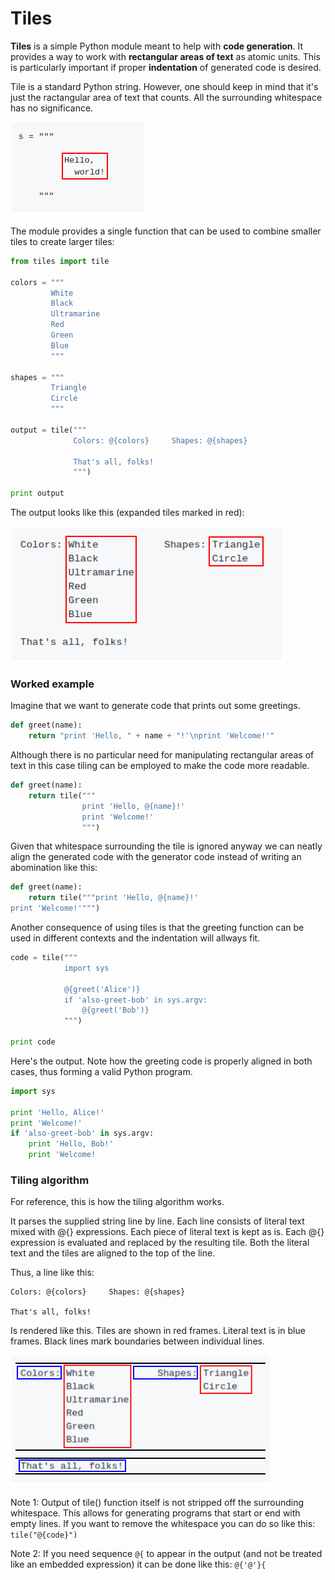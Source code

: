 # Tiles

**Tiles** is a simple Python module meant to help with **code generation**.
It provides a way to work with **rectangular areas of text** as atomic units.
This is particularly important if proper **indentation** of generated code is
desired.

Tile is a standard Python string. However, one should keep in mind that
it's just the ractangular area of text that counts. All the surrounding
whitespace has no significance.

![](pics/tile.png)

The module provides a single function that can be used to combine smaller
tiles to create larger tiles:

```python
from tiles import tile

colors = """
         White
         Black
         Ultramarine
         Red
         Green
         Blue
         """

shapes = """
         Triangle
         Circle
         """

output = tile("""
              Colors: @{colors}     Shapes: @{shapes}

              That's all, folks!
              """)

print output
```

The output looks like this (expanded tiles marked in red):

![](pics/output.png)

### Worked example

Imagine that we want to generate code that prints out some greetings.

```python
def greet(name):
    return "print 'Hello, " + name + "!'\nprint 'Welcome!'" 
```

Although there is no particular need for manipulating rectangular areas of text
in this case tiling can be employed to make the code more readable.

```python
def greet(name):
    return tile("""
                print 'Hello, @{name}!'
                print 'Welcome!'
                """)
```

Given that whitespace surrounding the tile is ignored anyway we can neatly
align the generated code with the generator code instead of writing an
abomination like this:

```python
def greet(name):
    return tile("""print 'Hello, @{name}!'
print 'Welcome!'""")
```

Another consequence of using tiles is that the greeting function can be used
in different contexts and the indentation will allways fit.

```python
code = tile("""
            import sys

            @{greet('Alice')}
            if 'also-greet-bob' in sys.argv:
                @{greet('Bob')} 
            """)

print code
```

Here's the output. Note how the greeting code is properly aligned in both
cases, thus forming a valid Python program.

```python
import sys

print 'Hello, Alice!'
print 'Welcome!'
if 'also-greet-bob' in sys.argv:
    print 'Hello, Bob!'
    print 'Welcome!
```

### Tiling algorithm

For reference, this is how the tiling algorithm works.

It parses the supplied string line by line. Each line consists of literal
text mixed with @{} expressions. Each piece of literal text is kept as is.
Each @{} expression is evaluated and replaced by the resulting tile. Both
the literal text and the tiles are aligned to the top of the line.

Thus, a line like this:

```
Colors: @{colors}     Shapes: @{shapes}

That's all, folks!
```

Is rendered like this. Tiles are shown in red frames. Literal text is in blue
frames. Black lines mark boundaries between individual lines.

![](pics/output2.png)

Note 1: Output of tile() function itself is not stripped off
the surrounding whitespace. This allows for generating programs that start
or end with empty lines. If you want to remove the whitespace you can do
so like this: `tile("@{code}")`

Note 2: If you need sequence `@{` to appear in the output (and not be treated
like an embedded expression) it can be done like this: `@{'@'}{`

